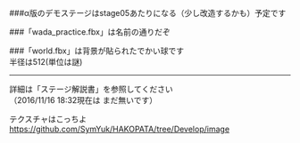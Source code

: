 ###α版のデモステージはstage05あたりになる（少し改造するかも）予定です

###「wada_practice.fbx」は名前の通りだぞ

###「world.fbx」は背景が貼られたでかい球です  
半径は512(単位は謎)

---

詳細は「ステージ解説書」を参照してください  
（2016/11/16 18:32現在は まだ無いです）

テクスチャはこっちよ https://github.com/SymYuk/HAKOPATA/tree/Develop/image
